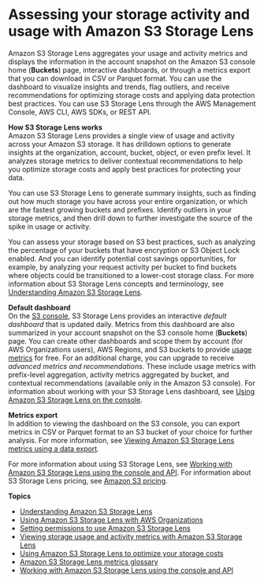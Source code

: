 # Assessing your storage activity and usage with Amazon S3 Storage Lens<a name="storage_lens"></a>

Amazon S3 Storage Lens aggregates your usage and activity metrics and displays the information in the account snapshot on the Amazon S3 console home \(**Buckets**\) page, interactive dashboards, or through a metrics export that you can download in CSV or Parquet format\. You can use the dashboard to visualize insights and trends, flag outliers, and receive recommendations for optimizing storage costs and applying data protection best practices\. You can use S3 Storage Lens through the AWS Management Console, AWS CLI, AWS SDKs, or REST API\.

**How S3 Storage Lens works**  
Amazon S3 Storage Lens provides a single view of usage and activity across your Amazon S3 storage\. It has drilldown options to generate insights at the organization, account, bucket, object, or even prefix level\. It analyzes storage metrics to deliver contextual recommendations to help you optimize storage costs and apply best practices for protecting your data\.

You can use S3 Storage Lens to generate summary insights, such as finding out how much storage you have across your entire organization, or which are the fastest growing buckets and prefixes\. Identify outliers in your storage metrics, and then drill down to further investigate the source of the spike in usage or activity\. 

You can assess your storage based on S3 best practices, such as analyzing the percentage of your buckets that have encryption or S3 Object Lock enabled\. And you can identify potential cost savings opportunities, for example, by analyzing your request activity per bucket to find buckets where objects could be transitioned to a lower\-cost storage class\. For more information about S3 Storage Lens concepts and terminology, see [Understanding Amazon S3 Storage Lens](storage_lens_basics_metrics_recommendations.md)\.

**Default dashboard**  
On the [S3 console](https://console.aws.amazon.com/s3), S3 Storage Lens provides an interactive *default dashboard* that is updated daily\. Metrics from this dashboard are also summarized in your account snapshot on the S3 console home \(**Buckets**\) page\. You can create other dashboards and scope them by account \(for AWS Organizations users\), AWS Regions, and S3 buckets to provide [usage metrics](https://docs.aws.amazon.com/AmazonS3/latest/userguide/storage_lens_basics_metrics_recommendations.html#storage_lens_basics_metrics_types) for free\. For an additional charge, you can upgrade to receive *advanced metrics and recommendations*\. These include usage metrics with prefix\-level aggregation, activity metrics aggregated by bucket, and contextual recommendations \(available only in the Amazon S3 console\)\. For information about working with your S3 Storage Lens dashboard, see [Using Amazon S3 Storage Lens on the console](storage_lens_console.md)\.

**Metrics export**  
In addition to viewing the dashboard on the S3 console, you can export metrics in CSV or Parquet format to an S3 bucket of your choice for further analysis\. For more information, see [Viewing Amazon S3 Storage Lens metrics using a data export](storage_lens_view_metrics_export.md)\.

For more information about using S3 Storage Lens, see [Working with Amazon S3 Storage Lens using the console and API](S3LensExamples.md)\. For information about S3 Storage Lens pricing, see [Amazon S3 pricing](http://aws.amazon.com/s3/pricing)\.

**Topics**
+ [Understanding Amazon S3 Storage Lens](storage_lens_basics_metrics_recommendations.md)
+ [Using Amazon S3 Storage Lens with AWS Organizations](storage_lens_with_organizations.md)
+ [Setting permissions to use Amazon S3 Storage Lens](storage_lens_iam_permissions.md)
+ [Viewing storage usage and activity metrics with Amazon S3 Storage Lens](storage_lens_view_metrics.md)
+ [Using Amazon S3 Storage Lens to optimize your storage costs](storage-lens-optimize-storage.md)
+ [Amazon S3 Storage Lens metrics glossary](storage_lens_metrics_glossary.md)
+ [Working with Amazon S3 Storage Lens using the console and API](S3LensExamples.md)
